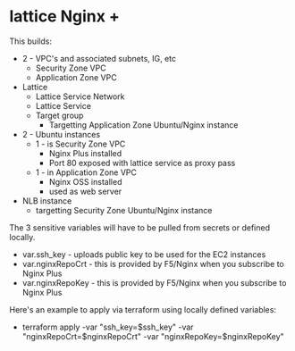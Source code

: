 # lattice Nginx +
This builds:
- 2 - VPC's and associated subnets, IG, etc
    - Security Zone VPC
    - Application Zone VPC
- Lattice
    - Lattice Service Network
    - Lattice Service
    - Target group
        - Targetting Application Zone Ubuntu/Nginx instance
- 2 - Ubuntu instances
    - 1 - is Security Zone VPC
        - Nginx Plus installed
        - Port 80 exposed with lattice service as proxy pass
    - 1 - in Application Zone VPC
        - Nginx OSS installed
        - used as web server
- NLB instance
    - targetting Security Zone Ubuntu/Nginx instance


The 3 sensitive variables will have to be pulled from secrets or defined locally.
- var.ssh_key - uploads public key to be used for the EC2 instances
- var.nginxRepoCrt - this is provided by F5/Nginx when you subscribe to Nginx Plus
- var.nginxRepoKey - this is provided by F5/Nginx when you subscribe to Nginx Plus


Here's an example to apply via terraform using locally defined variables:
- terraform apply -var "ssh_key=$ssh_key" -var "nginxRepoCrt=$nginxRepoCrt" -var "nginxRepoKey=$nginxRepoKey"